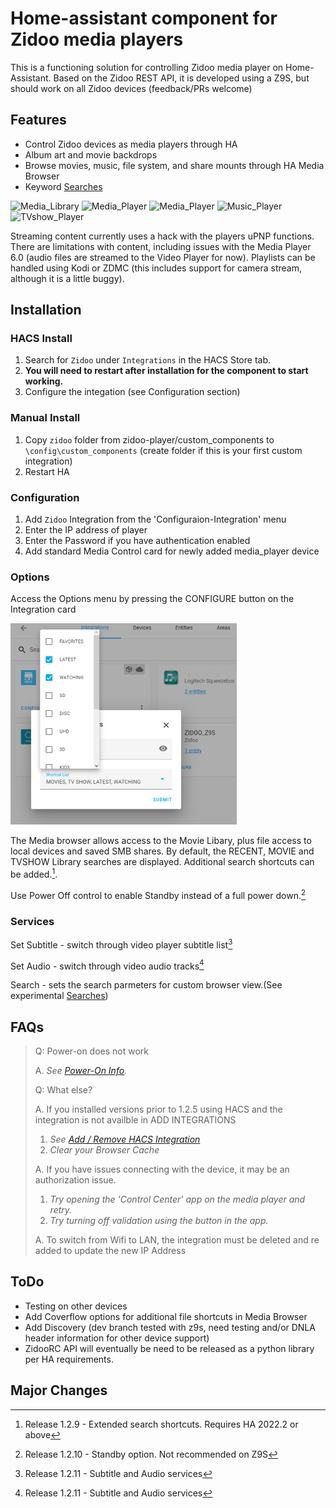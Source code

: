 # Home-assistant component for Zidoo media players

This is a functioning solution for controlling Zidoo media player on Home-Assistant.  Based on the Zidoo REST API, it is developed using a Z9S, but should work on all Zidoo devices (feedback/PRs welcome)

## Features

- Control Zidoo devices as media players through HA
- Album art and movie backdrops
- Browse movies, music, file system, and share mounts through HA Media Browser
- Keyword [Searches](develop.md#search)

![Media_Library](images/media_browser.png) ![Media_Player](images/tvshow_browse.png) 
![Media_Player](images/movie_playing.png) ![Music_Player](images/music_player.png) ![TVshow_Player](images/tvshow_player.png)

Streaming content currently uses a hack with the players uPNP functions.  There are limitations with content, including issues with the Media Player 6.0 (audio files are streamed to the Video Player for now).  Playlists can be handled using Kodi or ZDMC (this includes support for camera stream, although it is a little buggy). 

## Installation

### HACS Install 

1. Search for `Zidoo` under `Integrations` in the HACS Store tab.
2. **You will need to restart after installation for the component to start working.**
3. Configure the integation (see Configuration section)

### Manual Install

1. Copy `zidoo` folder from zidoo-player/custom_components to `\config\custom_components` (create folder if this is your first custom integration)
2. Restart HA

### Configuration

1. Add `Zidoo` Integration from the 'Configuraion-Integration' menu
2. Enter the IP address of player
3. Enter the Password if you have authentication enabled
4. Add standard Media Control card for newly added media_player device

### Options

Access the Options menu by pressing the CONFIGURE button on the Integration card

![Configure Shortcuts](images/config.png)

The Media browser allows access to the Movie Libary, plus file access to local devices and saved SMB shares.  By default, the RECENT, MOVIE and TVSHOW Library searches are displayed.  Additional search shortcuts can be added.[^3]. 

Use Power Off control to enable Standby instead of a full power down.[^4]

### Services

Set Subtitle - switch through video player subtitle list[^5]

Set Audio - switch through video audio tracks[^5]

Search - sets the search parmeters for custom browser view.(See experimental [Searches](develop.md#search))

## FAQs
> Q: Power-on does not work
>
>  A. _See [Power-On Info](power.md)._
> 
> Q: What else?
>
> A. If you installed versions prior to 1.2.5 using HACS and the integration is not availble in ADD INTEGRATIONS
>  1. _See  [Add / Remove HACS Integration](add_remove.md)_
>  2. _Clear your Browser Cache_
>  
> A. If you have issues connecting with the device, it may be an authorization issue.  
>  1. _Try opening the 'Control Center' app on the media player and retry._
>  2. _Try turning off validation using the button in the app._  
>
> A. To switch from Wifi to LAN, the integration must be deleted and re added to update the new IP Address  

## ToDo

- Testing on other devices
- Add Coverflow options for additional file shortcuts in Media Browser
- Add Discovery (dev branch tested with z9s, need testing and/or DNLA header information for other device support)
- ZidooRC API will eventually be need to be released as a python library per HA requirements.

## Major Changes

[^1]: Release 1.1 - can be used on older HA versions, requires manual integration and is limited to basic player control.
[^2]: Release 1.2 - adds config flow
[^3]: Release 1.2.9 - Extended search shortcuts.  Requires HA 2022.2 or above
[^4]: Release 1.2.10 - Standby option.  Not recommended on Z9S
[^5]: Release 1.2.11 - Subtitle and Audio services


